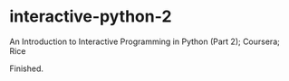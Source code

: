 # interactive-python-2
An Introduction to Interactive Programming in Python (Part 2); Coursera; Rice


Finished.